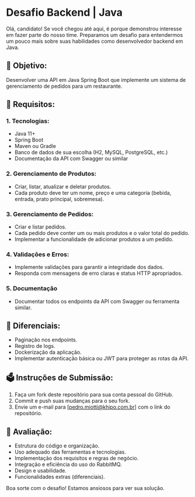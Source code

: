 # Desafio Backend | Java

Olá, candidato! Se você chegou até aqui, é porque demonstrou interesse em fazer parte do nosso time. Preparamos um desafio para entendermos um pouco mais sobre suas habilidades como desenvolvedor backend em Java.

## 🚀 Objetivo:

Desenvolver uma API em Java Spring Boot que implemente um sistema de gerenciamento de pedidos para um restaurante.

## 📜 Requisitos:

### 1. Tecnologias:

- Java 11+
- Spring Boot
- Maven ou Gradle
- Banco de dados de sua escolha (H2, MySQL, PostgreSQL, etc.)
- Documentação da API com Swagger ou similar

### 2. Gerenciamento de Produtos:
- Criar, listar, atualizar e deletar produtos.
- Cada produto deve ter um nome, preço e uma categoria (bebida, entrada, prato principal, sobremesa).

### 3. Gerenciamento de Pedidos:
- Criar e listar pedidos.
- Cada pedido deve conter um ou mais produtos e o valor total do pedido.
- Implementar a funcionalidade de adicionar produtos a um pedido.

### 4. Validações e Erros:
- Implemente validações para garantir a integridade dos dados.
- Responda com mensagens de erro claras e status HTTP apropriados.

### 5. Documentação
- Documentar todos os endpoints da API com Swagger ou ferramenta similar.

## 🥇 Diferenciais:

- Paginação nos endpoints.
- Registro de logs.
- Dockerização da aplicação.
- Implementar autenticação básica ou JWT para proteger as rotas da API.
  
## 🗳️ Instruções de Submissão:

1. Faça um fork deste repositório para sua conta pessoal do GitHub.
2. Commit e push suas mudanças para o seu fork.
3. Envie um e-mail para [pedro.miotti@khipo.com.br] com o link do repositório.

## 🧪 Avaliação:

- Estrutura do código e organização.
- Uso adequado das ferramentas e tecnologias.
- Implementação dos requisitos e regras de negócio.
- Integração e eficiência do uso do RabbitMQ.
- Design e usabilidade.
- Funcionalidades extras (diferenciais).

Boa sorte com o desafio! Estamos ansiosos para ver sua solução.
